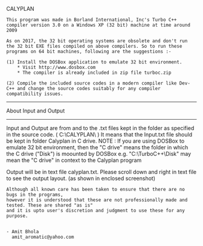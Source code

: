 CALYPLAN
~~~~~~~~~~~~~~~~~~~~~~~~~~~~~~~~~~~~~~~~~~~~~~~~~~~~~~~
This program was made in Borland International, Inc's Turbo C++ compiler version 3.0 on a Windows XP (32 bit) machine at time around 2009

As on 2017, the 32 bit operating systems are obsolete and don't run the 32 bit EXE files compiled on above compilers. So to run these programs on 64 bit machines, following are the suggestions :-

(1) Install the DOSBox application to emulate 32 bit environment.
    * Visit http://www.dosbox.com
    * The compiler is already included in zip file turboc.zip

(2) Compile the included source codes in a modern compiler like Dev-C++ and change the source codes suitably for any compiler compatibility issues.

~~~~~~~~~~~~~~~~~~~~~~~~~~~~~~~~~~~~~~~~~~~~~~~~~~~~~~~

***********************
About Input and Output
***********************

Input and Output are from and to the .txt files kept in the folder as specified in the source code.
( C:\\CALYPLAN\\ )
It means that the Input.txt file should be kept in folder Calyplan in C drive.
NOTE : If you are using DOSBox to emulate 32 bit environment, then the "C drive" means the folder in which the C drive ("Disk") is moounted by DOSBox e.g. "C:\TurboC++\Disk" may mean the "C drive" in context to the Calyplan program

Output will be in text file calyplan.txt. Please scroll down and right in text file to see the output layout.
(as shown in enclosed screenshot)

~~~~~~~~~~~~~~~~~~~~~~~~~~~~~~~~~~~~~~~~~~~~~~~~~~~~~~~
Although all known care has been taken to ensure that there are no bugs in the programs, 
however it is understood that these are not professionally made and tested. These are shared "as is" 
and it is upto user's discretion and judgment to use these for any purpose.


- Amit Bhola
  amit_aromatic@yahoo.com
